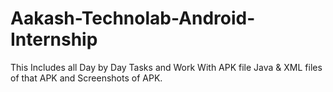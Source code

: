 # Aakash-Technolab-Android-Internship
This Includes all Day by Day Tasks and Work With APK file Java & XML files of that APK and Screenshots of APK.
